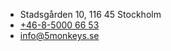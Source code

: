 
- Stadsgården 10, 116 45 Stockholm
- [+46-8-5000 66 53](tel:+46850006653)
- [info@5monkeys.se](mailto:info@5monkeys.se)
